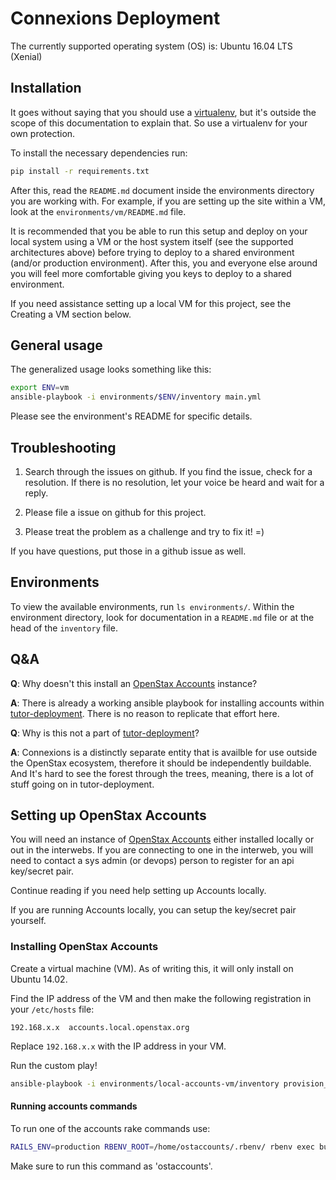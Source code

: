 # Connexions Deployment

The currently supported operating system (OS) is: Ubuntu 16.04 LTS (Xenial)


## Installation

It goes without saying that you should use a [virtualenv](https://virtualenv.readthedocs.org/en/latest/), but it's outside the scope of this documentation to explain that. So use a virtualenv for your own protection.

To install the necessary dependencies run:

```sh
pip install -r requirements.txt
```

After this, read the ``README.md`` document inside the environments directory you are working with. For example, if you are setting up the site within a VM, look at the ``environments/vm/README.md`` file.

It is recommended that you be able to run this setup and deploy on your local system using a VM or the host system itself (see the supported architectures above) before trying to deploy to a shared environment (and/or production environment). After this, you and everyone else around you will feel more comfortable giving you keys to deploy to a shared environment.

If you need assistance setting up a local VM for this project, see the Creating a VM section below.

## General usage

The generalized usage looks something like this:

```sh
export ENV=vm
ansible-playbook -i environments/$ENV/inventory main.yml
```

Please see the environment's README for specific details.

## Troubleshooting

1. Search through the issues on github. If you find the issue, check for a resolution. If there is no resolution, let your voice be heard and wait for a reply.

2. Please file a issue on github for this project.

3. Please treat the problem as a challenge and try to fix it! =)

If you have questions, put those in a github issue as well.

## Environments

To view the available environments, run ``ls environments/``. Within the environment directory, look for documentation in a ``README.md`` file or at the head of the ``inventory`` file.

## Q&A

**Q**: Why doesn't this install an [OpenStax Accounts](https://github.com/openstax/accounts) instance?

**A**: There is already a working ansible playbook for installing accounts within [tutor-deployment](https://github.com/openstax/tutor-deployment). There is no reason to replicate that effort here.


**Q**: Why is this not a part of [tutor-deployment](https://github.com/openstax/tutor-deployment)?

**A**: Connexions is a distinctly separate entity that is availble for use outside the OpenStax ecosystem, therefore it should be independently buildable. And It's hard to see the forest through the trees, meaning, there is a lot of stuff going on in tutor-deployment.






## Setting up OpenStax Accounts

You will need an instance of [OpenStax Accounts](https://github.com/openstax/accounts) either installed locally or out in the interwebs. If you are connecting to one in the interweb, you will need to contact a sys admin (or devops) person to register for an api key/secret pair.

Continue reading if you need help setting up Accounts locally.

If you are running Accounts locally, you can setup the key/secret pair yourself.

### Installing OpenStax Accounts

Create a virtual machine (VM). As of writing this, it will only install on Ubuntu 14.02.

Find the IP address of the VM and then make the following registration in your ``/etc/hosts`` file:

```
192.168.x.x  accounts.local.openstax.org
```

Replace ``192.168.x.x`` with the IP address in your VM.

Run the custom play!

```sh
ansible-playbook -i environments/local-accounts-vm/inventory provision_accounts.yml
```

#### Running accounts commands

To run one of the accounts rake commands use:

```sh
RAILS_ENV=production RBENV_ROOT=/home/ostaccounts/.rbenv/ rbenv exec bundle exec rake
```

Make sure to run this command as 'ostaccounts'.
